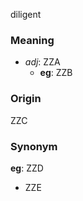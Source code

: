 diligent
### Meaning
+ _adj_: ZZA
	+ __eg__: ZZB

### Origin

ZZC

### Synonym

__eg__: ZZD

+ ZZE


